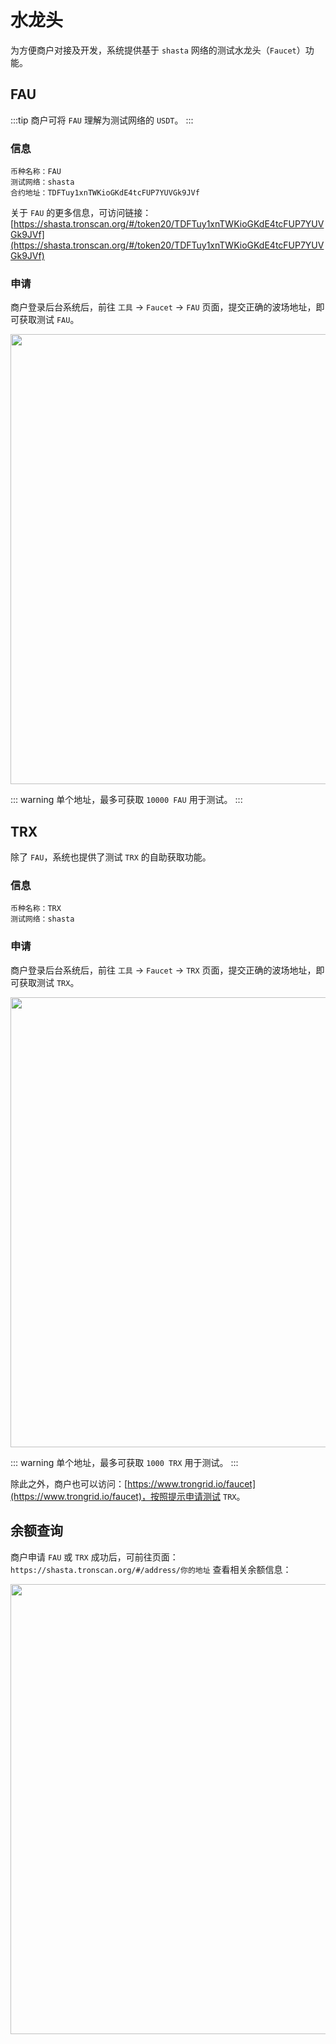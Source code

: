 # 水龙头

为方便商户对接及开发，系统提供基于 `shasta` 网络的测试水龙头（`Faucet`）功能。

## FAU

:::tip
商户可将 `FAU` 理解为测试网络的 `USDT`。
::: 

### 信息

```shell:no-line-numbers
币种名称：FAU
测试网络：shasta
合约地址：TDFTuy1xnTWKioGKdE4tcFUP7YUVGk9JVf
```

关于 `FAU` 的更多信息，可访问链接：[https://shasta.tronscan.org/#/token20/TDFTuy1xnTWKioGKdE4tcFUP7YUVGk9JVf](https://shasta.tronscan.org/#/token20/TDFTuy1xnTWKioGKdE4tcFUP7YUVGk9JVf)

### 申请

商户登录后台系统后，前往 `工具` -> `Faucet` -> `FAU` 页面，提交正确的波场地址，即可获取测试 `FAU`。

<img src="/images/faucet-fau.png" alt="" width="720"/>

::: warning
单个地址，最多可获取 `10000 FAU` 用于测试。
::: 

## TRX

除了 `FAU`，系统也提供了测试 `TRX` 的自助获取功能。

### 信息

```shell:no-line-numbers
币种名称：TRX
测试网络：shasta
```

### 申请

商户登录后台系统后，前往 `工具` -> `Faucet` -> `TRX` 页面，提交正确的波场地址，即可获取测试 `TRX`。

<img src="/images/faucet-trx.png" alt="" width="720"/>

::: warning
单个地址，最多可获取 `1000 TRX` 用于测试。
::: 

除此之外，商户也可以访问：[https://www.trongrid.io/faucet](https://www.trongrid.io/faucet)，按照提示申请测试 `TRX`。

## 余额查询

商户申请 `FAU` 或 `TRX` 成功后，可前往页面：`https://shasta.tronscan.org/#/address/你的地址` 查看相关余额信息：

<img src="/images/faucet-balance.png" alt="" width="720"/>
